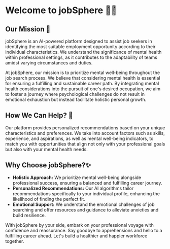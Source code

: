 <h1>Welcome to jobSphere &#128075;&#128075;</h1>
<section>
    <h2>Our Mission &#128640;</h2>
    <p>jobSphere is an AI-powered platform designed to assist job seekers in identifying the most suitable employment opportunity according to their individual characteristics. We understand the significance of mental health within professional settings, as it contributes to the adaptability of teams amidst varying circumstances and duties.</p>
    <p>At jobSphere, our mission is to prioritize mental well-being throughout the job search process. We believe that considering mental health is essential for ensuring a fulfilling and sustainable career path. By integrating mental health considerations into the pursuit of one's desired occupation, we aim to foster a journey where psychological challenges do not result in emotional exhaustion but instead facilitate holistic personal growth.</p>
</section>
<section>
    <h2>How We Can Help? &#129309;</h2>
    <p>Our platform provides personalized recommendations based on your unique characteristics and preferences. We take into account factors such as skills, experience, and aspirations, as well as mental well-being indicators, to match you with opportunities that align not only with your professional goals but also with your mental health needs.</p>
</section>
<section>
    <h2>Why Choose jobSphere?&#10024;</h2>
    <ul>
        <li><strong>Holistic Approach:</strong> We prioritize mental well-being alongside professional success, ensuring a balanced and fulfilling career journey.</li>
        <li><strong>Personalized Recommendations:</strong> Our AI algorithms tailor recommendations specifically to your individual profile, enhancing the likelihood of finding the perfect fit.</li>
        <li><strong>Emotional Support:</strong> We understand the emotional challenges of job searching and offer resources and guidance to alleviate anxieties and build resilience.</li>
    </ul>
    <p>With jobSphere by your side, embark on your professional voyage with confidence and reassurance. Say goodbye to apprehensions and hello to a fulfilling career ahead. Let's build a healthier and happier workforce together.</p>
</section>
